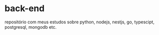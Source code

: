 # back-end
 repositório com meus estudos sobre python, nodejs, nestjs, go, typescipt, postgresql, mongodb etc.
